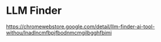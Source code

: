 # LLM Finder

https://chromewebstore.google.com/detail/llm-finder-ai-tool-withou/lnadlncmfbpjfbodnmcmgilbgghfbimi
